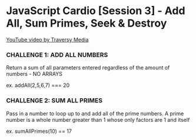 # JavaScript Cardio [Session 3] - Add All, Sum Primes, Seek & Destroy

[YouTube video by Traversy Media](https://youtu.be/tcoiPHktCwQ)

### CHALLENGE 1: ADD ALL NUMBERS

Return a sum of all parameters entered regardless of the amount of numbers - NO ARRAYS

ex. addAll(2,5,6,7) === 20

### CHALLENGE 2: SUM ALL PRIMES

Pass in a number to loop up to and add all of the prime numbers. A prime number is a whole number greater than 1 whose only factors are 1 and itself

ex. sumAllPrimes(10) == 17
